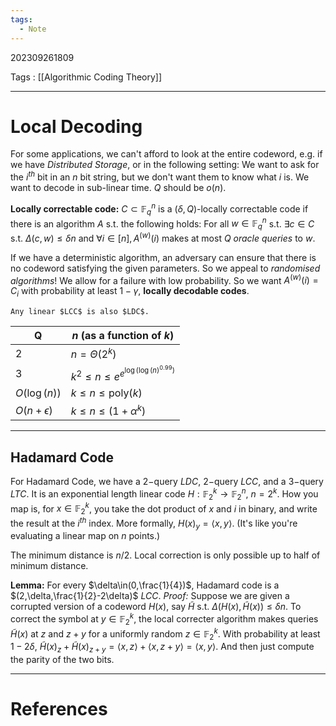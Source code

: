 ```yaml
---
tags:
  - Note
---
```

202309261809

Tags : [[Algorithmic Coding Theory]]

---
# Local Decoding

For some applications, we can't afford to look at the entire codeword, e.g. if we have *Distributed Storage*, or in the following setting: We want to ask for the $i^{th}$ bit in an $n$ bit string, but we don't want them to know what $i$ is.
We want to decode in sub-linear time. $Q$ should be $o(n)$.

**Locally correctable code:** $C\subset \mathbb{F}_{q}^{n}$ is a $(\delta,Q)$-locally correctable code if there is an algorithm $A$ s.t. the following holds:
For all $w \in \mathbb{F}_{q}^{n}$ s.t. $\exists c \in C$ s.t. $\Delta(c,w)\le\delta n$ and $\forall i \in [n], A^{(w)}(i)$ makes at most $Q$ *oracle queries* to $w$.

If we have a deterministic algorithm, an adversary can ensure that there is no codeword satisfying the given parameters. So we appeal to *randomised algorithms*! We allow for a failure with low probability. So we want $A^{(w)}(i)=C_{i}$ with probability at least $1-\gamma$, **locally decodable codes**.

```ad-note
Any linear $LCC$ is also $LDC$.
```

| Q               | $n$ (as a function of $k$)                   |
| --------------- | -------------------------------------------- |
| 2               | $n = \Theta(2^{k})$                          |
| 3               | $k^{2}\le n\le e^{e^{\log(\log(n)^{0.99})}}$ |
| $O(\log(n))$    | $k \le n \le \text{poly}(k)$                       |
| $O(n+\epsilon)$ | $k\le n\le (1+\alpha^{k})$                   |

---

## Hadamard Code
For Hadamard Code, we have a $2-$query $LDC$, $2-$query $LCC$, and a $3-$query $LTC$.
It is an exponential length linear code $H:\mathbb{F}_{2}^{k}\to\mathbb{F}_{2}^{n}$, $n=2^{k}$.
How you map is, for $x\in\mathbb{F}_{2}^{k}$, you take the dot product of $x$ and $i$ in binary, and write the result at the $i^{th}$ index. More formally, $H(x)_{y}=\langle x,y\rangle$.
(It's like you're evaluating a linear map on $n$ points.)

The minimum distance is $n/2$. Local correction is only possible up to half of minimum distance.

**Lemma:** For every $\delta\in(0,\frac{1}{4})$, Hadamard code is a $(2,\delta,\frac{1}{2}-2\delta)$ $LCC$.
*Proof:* Suppose we are given a corrupted version of a codeword $H(x)$, say $\tilde{H}$ s.t. $\Delta(H(x),\tilde{H}(x))\le\delta n$.
To correct the symbol at $y\in\mathbb{F}_{2}^{k}$, the local correcter algorithm makes queries $\tilde{H}(x)$ at $z$ and $z+y$ for a uniformly random $z\in\mathbb{F}_{2}^{k}$.
With probability at least $1-2\delta$, $\tilde{H}(x)_{z}+\tilde{H}(x)_{z+y}=\langle x,z\rangle +\langle x,z+y\rangle=\langle x,y\rangle$.
And then just compute the parity of the two bits.


---
# References
